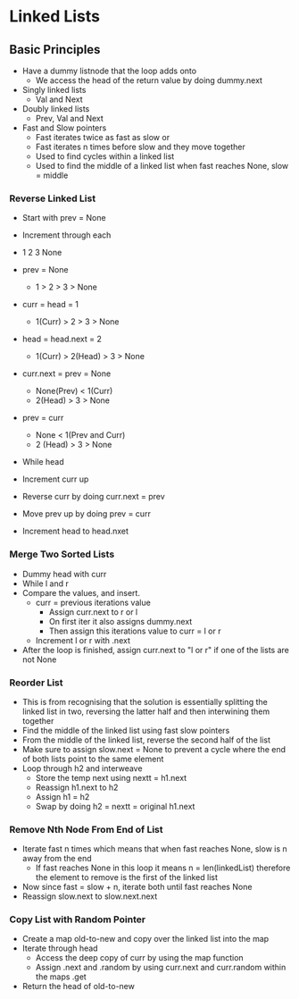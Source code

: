 # Linked Lists

## Basic Principles
- Have a dummy listnode that the loop adds onto
  - We access the head of the return value by doing dummy.next
- Singly linked lists
  - Val and Next
- Doubly linked lists
  - Prev, Val and Next
- Fast and Slow pointers
  - Fast iterates twice as fast as slow or
  - Fast iterates n times before slow and they move together
  - Used to find cycles within a linked list
  - Used to find the middle of a linked list when fast reaches None, slow = middle

### Reverse Linked List
- Start with prev = None
- Increment through each
- 1 2 3 None
- prev = None
  - 1 > 2 > 3 > None
- curr = head = 1
  - 1(Curr) > 2 > 3 > None
- head = head.next = 2
  - 1(Curr) > 2(Head) > 3 > None
- curr.next = prev = None
  - None(Prev) < 1(Curr)
  - 2(Head) > 3 > None
- prev = curr
  - None < 1(Prev and Curr)
  - 2 (Head) > 3 > None

- While head
- Increment curr up
- Reverse curr by doing curr.next = prev
- Move prev up by doing prev = curr
- Increment head to head.nxet

### Merge Two Sorted Lists
- Dummy head with curr
- While l and r
- Compare the values, and insert.
  - curr = previous iterations value
    - Assign curr.next to r or l
    - On first iter it also assigns dummy.next
    - Then assign this iterations value to curr = l or r
  - Increment l or r with .next
- After the loop is finished, assign curr.next to "l or r" if one of the lists are not None

### Reorder List
- This is from recognising that the solution is essentially splitting the linked list in two, reversing the latter half and then interwining them together
- Find the middle of the linked list using fast slow pointers
- From the middle of the linked list, reverse the second half of the list
- Make sure to assign slow.next = None to prevent a cycle where the end of both lists point to the same element
- Loop through h2 and interweave
  - Store the temp next using nextt = h1.next
  - Reassign h1.next to h2
  - Assign h1 = h2
  - Swap by doing h2 = nextt = original h1.next

### Remove Nth Node From End of List
- Iterate fast n times which means that when fast reaches None, slow is n away from the end
  - If fast reaches None in this loop it means n = len(linkedList) therefore the element to remove is the first of the linked list
- Now since fast = slow + n, iterate both until fast reaches None
- Reassign slow.next to slow.next.next

### Copy List with Random Pointer
- Create a map old-to-new and copy over the linked list into the map
- Iterate through head
  - Access the deep copy of curr by using the map function
  - Assign .next and .random by using curr.next and curr.random within the maps .get
- Return the head of old-to-new



